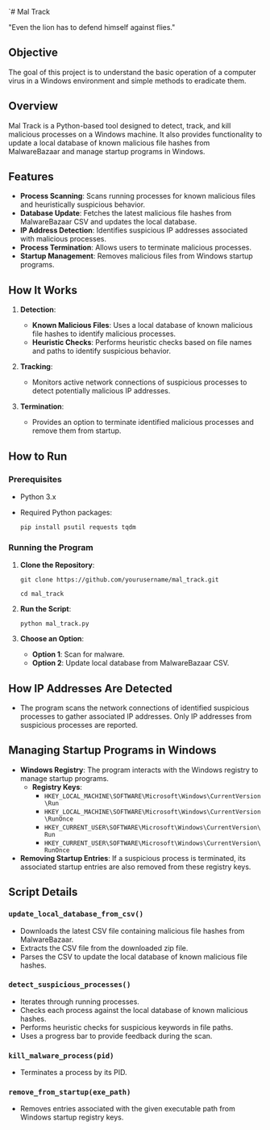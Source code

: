 `# Mal Track

"Even the lion has to defend himself against flies."

## Objective

The goal of this project is to understand the basic operation of a computer virus in a Windows environment and simple methods to eradicate them.

## Overview

Mal Track is a Python-based tool designed to detect, track, and kill malicious processes on a Windows machine. It also provides functionality to update a local database of known malicious file hashes from MalwareBazaar and manage startup programs in Windows.

## Features

- **Process Scanning**: Scans running processes for known malicious files and heuristically suspicious behavior.
- **Database Update**: Fetches the latest malicious file hashes from MalwareBazaar CSV and updates the local database.
- **IP Address Detection**: Identifies suspicious IP addresses associated with malicious processes.
- **Process Termination**: Allows users to terminate malicious processes.
- **Startup Management**: Removes malicious files from Windows startup programs.

## How It Works

1. **Detection**:

    - **Known Malicious Files**: Uses a local database of known malicious file hashes to identify malicious processes.
    - **Heuristic Checks**: Performs heuristic checks based on file names and paths to identify suspicious behavior.

2. **Tracking**:

    - Monitors active network connections of suspicious processes to detect potentially malicious IP addresses.

3. **Termination**:

    - Provides an option to terminate identified malicious processes and remove them from startup.

## How to Run

### Prerequisites

- Python 3.x
- Required Python packages:

  `pip install psutil requests tqdm`

### Running the Program

1. **Clone the Repository**:

    `git clone https://github.com/yourusername/mal_track.git`

    `cd mal_track`

2. **Run the Script**:

    `python mal_track.py`

3. **Choose an Option**:

    - **Option 1**: Scan for malware.
    - **Option 2**: Update local database from MalwareBazaar CSV.

How IP Addresses Are Detected
-----------------------------

- The program scans the network connections of identified suspicious processes to gather associated IP addresses. Only IP addresses from suspicious processes are reported.

Managing Startup Programs in Windows
------------------------------------

- **Windows Registry**: The program interacts with the Windows registry to manage startup programs.
  - **Registry Keys**:
    - `HKEY_LOCAL_MACHINE\SOFTWARE\Microsoft\Windows\CurrentVersion\Run`
    - `HKEY_LOCAL_MACHINE\SOFTWARE\Microsoft\Windows\CurrentVersion\RunOnce`
    - `HKEY_CURRENT_USER\SOFTWARE\Microsoft\Windows\CurrentVersion\Run`
    - `HKEY_CURRENT_USER\SOFTWARE\Microsoft\Windows\CurrentVersion\RunOnce`
- **Removing Startup Entries**: If a suspicious process is terminated, its associated startup entries are also removed from these registry keys.

Script Details
--------------

### `update_local_database_from_csv()`

- Downloads the latest CSV file containing malicious file hashes from MalwareBazaar.
- Extracts the CSV file from the downloaded zip file.
- Parses the CSV to update the local database of known malicious file hashes.

### `detect_suspicious_processes()`

- Iterates through running processes.
- Checks each process against the local database of known malicious hashes.
- Performs heuristic checks for suspicious keywords in file paths.
- Uses a progress bar to provide feedback during the scan.

### `kill_malware_process(pid)`

- Terminates a process by its PID.

### `remove_from_startup(exe_path)`

- Removes entries associated with the given executable path from Windows startup registry keys.
